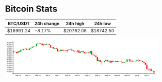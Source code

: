 # Bitcoin Stats

BTC/USDT|24h change|24h high|24h low|
|---|---|---|---|
|$18991.24|-8.17%|$20792.06|$18742.50|

<img src="./chart.svg">

